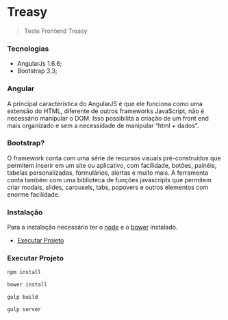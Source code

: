 # Treasy
> Teste Frontend Treasy

### Tecnologias

- AngularJs 1.6.6;
- Bootstrap 3.3;

### Angular

A principal característica do AngularJS é que ele funciona como uma extensão do HTML, diferente de outros frameworks JavaScript, não é necessário manipular o DOM. Isso possibilita a criação de um front end mais organizado e sem a necessidade de manipular “html + dados”.

### Bootstrap?

O framework conta com uma série de recursos visuais pré-construídos que permitem inserir em um site ou aplicativo, com facilidade, botões, painéis, tabelas personalizadas, formulários, alertas e muito mais.
A ferramenta conta também com uma biblioteca de funções javascripts que permitem criar modais, slides, carousels, tabs, popovers e outros elementos com enorme facilidade.


### Instalação

Para a instalação necessário ter o [node](https://nodejs.org/en/) e o [bower](https://bower.io/) instalado.

- [Executar Projeto](#executar-projeto)

### Executar Projeto


``` bash
npm install

bower install

gulp build

gulp server
```
